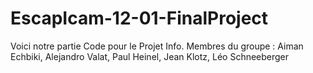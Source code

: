 # EscapIcam-12-01-FinalProject

Voici notre partie Code pour le Projet Info.
Membres du groupe : Aiman Echbiki, Alejandro Valat, Paul Heinel, Jean Klotz, Léo Schneeberger
